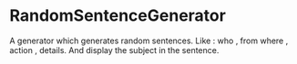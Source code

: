 # RandomSentenceGenerator
 A generator which generates random sentences.
 Like : who , from where , action , details.
And display the subject in the sentence.
